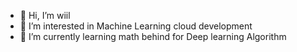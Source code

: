 - 👋 Hi, I’m wiil
- 👀 I’m interested in Machine Learning cloud development 
- 🌱 I’m currently learning  math  behind for  Deep learning Algorithm  

<!---
will851126/will851126 is a ✨ special ✨ repository because its `README.md` (this file) appears on your GitHub profile.
You can click the Preview link to take a look at your changes.
--->
